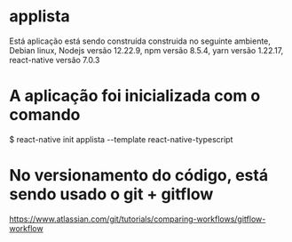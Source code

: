 # applista
Está aplicação está sendo construída construida no seguinte ambiente, 
Debian linux, 
Nodejs versão 12.22.9, 
npm versão 8.5.4, 
yarn versão 1.22.17, 
react-native versão 7.0.3


# A aplicação foi inicializada com o comando 
$ react-native init applista --template react-native-typescript 

# No versionamento do código, está sendo usado o git + gitflow 
https://www.atlassian.com/git/tutorials/comparing-workflows/gitflow-workflow

